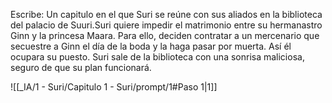 Escribe:
Un capitulo en el que Suri se reúne con sus aliados en la biblioteca del palacio de Suuri.Suri quiere impedir el matrimonio entre su hermanastro Ginn y la princesa Maara.
Para ello, deciden contratar a un mercenario que secuestre a Ginn el día de la boda y la haga pasar por muerta. Así él ocupara su puesto. Suri sale de la biblioteca con una sonrisa maliciosa, seguro de que su plan funcionará.

![[_IA/1 - Suri/Capitulo 1 - Suri/prompt/1#Paso 1|1]]